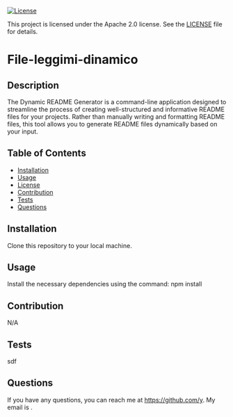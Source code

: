 [![License](https://img.shields.io/badge/License-Apache_2.0-blue.svg)](https://opensource.org/licenses/Apache-2.0) 
    

This project is licensed under the Apache 2.0 license. See the [LICENSE](LICENSE) file for details.
  
  # File-leggimi-dinamico
    
## Description
The Dynamic README Generator is a command-line application designed to streamline the process of creating well-structured and informative README files for your projects. Rather than manually writing and formatting README files, this tool allows you to generate README files dynamically based on your input.
    
## Table of Contents
- [Installation](#installation)
- [Usage](#usage)
- [License](#license)
- [Contribution](#contribution)
- [Tests](#tests)
- [Questions](#questions)

## Installation
Clone this repository to your local machine.

## Usage
Install the necessary dependencies using the command: npm install

## Contribution
N/A

## Tests
sdf

## Questions
If you have any questions, you can reach me at https://github.com/y. My email is .

